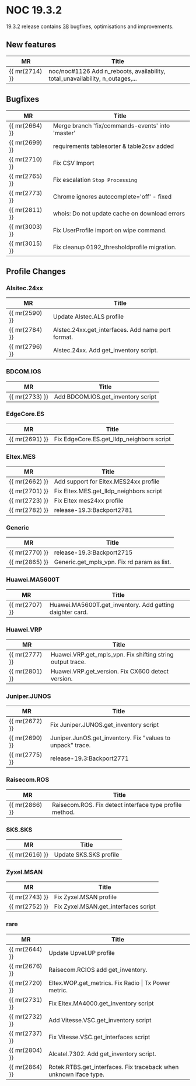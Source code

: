 # NOC 19.3.2

19.3.2 release contains
[38](https://code.getnoc.com/noc/noc/merge_requests?scope=all&state=merged&milestone_title=19.3.2)
bugfixes, optimisations and improvements.

## New features

| MR             | Title                                                                          |
| -------------- | ------------------------------------------------------------------------------ |
| {{ mr(2714) }} | noc/noc#1126 Add n_reboots, availability, total_unavailability, n_outages,... |

## Bugfixes

| MR             | Title                                                         |
| -------------- | ------------------------------------------------------------- |
| {{ mr(2664) }} | Merge branch 'fix/commands-events' into 'master'              |
| {{ mr(2699) }} | requirements tablesorter & table2csv added                    |
| {{ mr(2710) }} | Fix CSV Import                                                |
| {{ mr(2765) }} | Fix escalation `Stop Processing` |
| {{ mr(2773) }} | Chrome ignores autocomplete='off' - fixed                     |
| {{ mr(2811) }} | whois: Do not update cache on download errors                 |
| {{ mr(3003) }} | Fix UserProfile import on wipe command.                       |
| {{ mr(3015) }} | Fix cleanup 0192_thresholdprofile migration.                  |

## Profile Changes

### Alsitec.24xx

| MR             | Title                                             |
| -------------- | ------------------------------------------------- |
| {{ mr(2590) }} | Update Alstec.ALS profile                         |
| {{ mr(2784) }} | Alstec.24xx.get_interfaces. Add name port format. |
| {{ mr(2796) }} | Alstec.24xx. Add get_inventory script.            |

### BDCOM.IOS

| MR             | Title                              |
| -------------- | ---------------------------------- |
| {{ mr(2733) }} | Add BDCOM.IOS.get_inventory script |

### EdgeCore.ES

| MR             | Title                                     |
| -------------- | ----------------------------------------- |
| {{ mr(2691) }} | Fix EdgeCore.ES.get_lldp_neighbors script |

### Eltex.MES

| MR             | Title                                   |
| -------------- | --------------------------------------- |
| {{ mr(2662) }} | Add support for Eltex.MES24xx profile   |
| {{ mr(2701) }} | Fix Eltex.MES.get_lldp_neighbors script |
| {{ mr(2723) }} | Fix Eltex mes24xx profile               |
| {{ mr(2782) }} | release-19.3:Backport2781               |

### Generic

| MR             | Title                                       |
| -------------- | ------------------------------------------- |
| {{ mr(2770) }} | release-19.3:Backport2715                   |
| {{ mr(2865) }} | Generic.get_mpls_vpn. Fix rd param as list. |

### Huawei.MA5600T

| MR             | Title                                                    |
| -------------- | -------------------------------------------------------- |
| {{ mr(2707) }} | Huawei.MA5600T.get_inventory. Add getting daighter card. |

### Huawei.VRP

| MR             | Title                                                      |
| -------------- | ---------------------------------------------------------- |
| {{ mr(2777) }} | Huawei.VRP.get_mpls_vpn. Fix shifting string output trace. |
| {{ mr(2801) }} | Huawei.VRP.get_version. Fix CX600 detect version.          |

### Juniper.JUNOS

| MR             | Title                                                      |
| -------------- | ---------------------------------------------------------- |
| {{ mr(2672) }} | Fix Juniper.JUNOS.get_inventory script                     |
| {{ mr(2690) }} | Juniper.JunOS.get_inventory. Fix "values to unpack" trace. |
| {{ mr(2775) }} | release-19.3:Backport2771                                  |

### Raisecom.ROS

| MR             | Title                                                   |
| -------------- | ------------------------------------------------------- |
| {{ mr(2866) }} | Raisecom.ROS. Fix detect interface type profile method. |

### SKS.SKS

| MR             | Title                  |
| -------------- | ---------------------- |
| {{ mr(2616) }} | Update SKS.SKS profile |

### Zyxel.MSAN

| MR             | Title                                |
| -------------- | ------------------------------------ |
| {{ mr(2743) }} | Fix Zyxel.MSAN profile               |
| {{ mr(2752) }} | Fix Zyxel.MSAN.get_interfaces script |

### rare

| MR             | Title                                                             |
| -------------- | ----------------------------------------------------------------- |
| {{ mr(2644) }} | Update Upvel.UP profile                                           |
| {{ mr(2676) }} | Raisecom.RCIOS add get_inventory.                                 |
| {{ mr(2720) }} | Eltex.WOP.get_metrics. Fix Radio \| Tx Power metric.              |
| {{ mr(2731) }} | Fix Eltex.MA4000.get_inventory script                             |
| {{ mr(2732) }} | Add Vitesse.VSC.get_inventory script                              |
| {{ mr(2737) }} | Fix Vitesse.VSC.get_interfaces script                             |
| {{ mr(2804) }} | Alcatel.7302. Add get_inventory script.                           |
| {{ mr(2864) }} | Rotek.RTBS.get_interfaces. Fix traceback when unknown iface type. |
